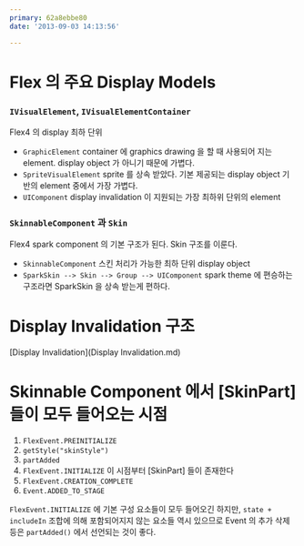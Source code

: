 ```yaml
---
primary: 62a8ebbe80
date: '2013-09-03 14:13:56'

---
```


# Flex 의 주요 Display Models

### `IVisualElement`, `IVisualElementContainer` 

Flex4 의 display 최하 단위

- `GraphicElement` container 에 graphics drawing 을 할 때 사용되어 지는 element. display object 가 아니기 때문에 가볍다.
- `SpriteVisualElement` sprite 를 상속 받았다. 기본 제공되는 display object 기반의 element 중에서 가장 가볍다.
- `UIComponent` display invalidation 이 지원되는 가장 최하위 단위의 element

### `SkinnableComponent` 과 `Skin` 

Flex4 spark component 의 기본 구조가 된다. Skin 구조를 이룬다.

- `SkinnableComponent` 스킨 처리가 가능한 최하 단위 display object
- `SparkSkin --> Skin --> Group --> UIComponent` spark theme 에 편승하는 구조라면 SparkSkin 을 상속 받는게 편하다.


# Display Invalidation 구조

[Display Invalidation](Display Invalidation.md)


# Skinnable Component 에서 [SkinPart] 들이 모두 들어오는 시점

1. `FlexEvent.PREINITIALIZE` 
1. `getStyle("skinStyle")`
1. `partAdded`
1. `FlexEvent.INITIALIZE` 이 시점부터 [SkinPart] 들이 존재한다
1. `FlexEvent.CREATION_COMPLETE`
1. `Event.ADDED_TO_STAGE`

`FlexEvent.INITIALIZE` 에 기본 구성 요소들이 모두 들어오긴 하지만, `state + includeIn` 조합에 의해 포함되어지지 않는 요소들 역시 있으므로 Event 의 추가 삭제 등은 `partAdded()` 에서 선언되는 것이 좋다.